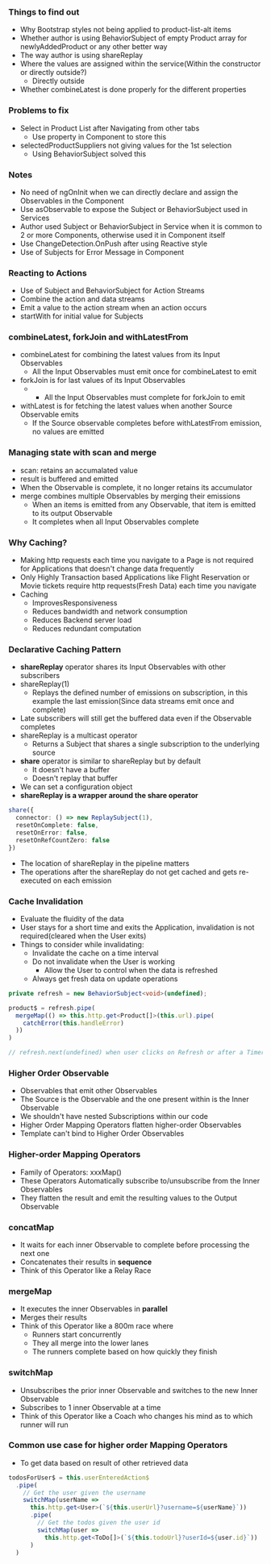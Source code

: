 ### Things to find out

* Why Bootstrap styles not being applied to product-list-alt items
* Whether author is using BehaviorSubject of empty Product array for newlyAddedProduct or any other better way
* The way author is using shareReplay
* Where the values are assigned within the service(Within the constructor or directly outside?)
  * Directly outside
* Whether combineLatest is done properly for the different properties

### Problems to fix

* Select in Product List after Navigating from other tabs
  * Use property in Component to store this
* selectedProductSuppliers not giving values for the 1st selection
  * Using BehaviorSubject solved this

### Notes

* No need of ngOnInit when we can directly declare and assign the Observables in the Component
* Use asObservable to expose the Subject or BehaviorSubject used in Services
* Author used Subject or BehaviorSubject in Service when it is common to 2 or more Components, otherwise used it in Component itself
* Use ChangeDetection.OnPush after using Reactive style
* Use of Subjects for Error Message in Component

### Reacting to Actions

* Use of Subject and BehaviorSubject for Action Streams
* Combine the action and data streams
* Emit a value to the action stream when an action occurs
* startWith for initial value for Subjects

### combineLatest, forkJoin and withLatestFrom

* combineLatest for combining the latest values from its Input Observables
  * All the Input Observables must emit once for combineLatest to emit
* forkJoin is for last values of its Input Observables
  * * All the Input Observables must complete for forkJoin to emit
* withLatest is for fetching the latest values when another Source Observable emits
  * If the Source observable completes before withLatestFrom emission, no values are emitted


### Managing state with scan and merge

* scan: retains an accumalated value
* result is buffered and emitted
* When the Observable is complete, it no longer retains its accumulator
* merge combines multiple Observables by merging their emissions
  * When an items is emitted from any Observable, that item is emitted to its output Observable
  * It completes when all Input Observables complete

### Why Caching?

* Making http requests each time you navigate to a Page is not required for Applications that doesn't change data frequently
* Only Highly Transaction based Applications like Flight Reservation or Movie tickets require http requests(Fresh Data) each time you navigate
* Caching
  * ImprovesResponsiveness
  * Reduces bandwidth and network consumption
  * Reduces Backend server load
  * Reduces redundant computation

### Declarative Caching Pattern

* **shareReplay** operator shares its Input Observables with other subscribers
* shareReplay(1)
  * Replays the defined number of emissions on subscription, in this example the last emission(Since data streams emit once and complete)
* Late subscribers will still get the buffered data even if the Observable completes
* shareReplay is a multicast operator
  * Returns a Subject that shares a single subscription to the underlying source
* **share** operator is similar to shareReplay but by default
  * It doesn't have a buffer
  * Doesn't replay that buffer
* We can set a configuration object
* **shareReplay is a wrapper around the share operator**
```ts
share({
  connector: () => new ReplaySubject(1),
  resetOnComplete: false,
  resetOnError: false,
  resetOnRefCountZero: false
})
```
* The location of shareReplay in the pipeline matters
* The operations after the shareReplay do not get cached and gets re-executed on each emission

### Cache Invalidation

* Evaluate the fluidity of the data
* User stays for a short time and exits the Application, invalidation is not required(cleared when the User exits)
* Things to consider while invalidating:
  * Invalidate the cache on a time interval
  * Do not invalidate when the User is working
    * Allow the User to control when the data is refreshed
  * Always get fresh data on update operations

```ts
private refresh = new BehaviorSubject<void>(undefined);

product$ = refresh.pipe(
  mergeMap(() => this.http.get<Product[]>(this.url).pipe(
    catchError(this.handleError)
  ))
)

// refresh.next(undefined) when user clicks on Refresh or after a Timer
```

### Higher Order Observable

* Observables that emit other Observables
* The Source is the Observable and the one present within is the Inner Observable
* We shouldn't have nested Subscriptions within our code
* Higher Order Mapping Operators flatten higher-order Observables
* Template can't bind to Higher Order Observables

### Higher-order Mapping Operators

* Family of Operators: xxxMap()
* These Operators Automatically subscribe to/unsubscribe from the Inner Observables
* They flatten the result and emit the resulting values to the Output Observable

### concatMap

* It waits for each inner Observable to complete before processing the next one
* Concatenates their results in **sequence**
* Think of this Operator like a Relay Race

### mergeMap

* It executes the inner Observables in **parallel**
* Merges their results
* Think of this Operator like a 800m race where 
  * Runners start concurrently
  * They all merge into the lower lanes
  * The runners complete based on how quickly they finish

### switchMap

* Unsubscribes the prior inner Observable and switches to the new Inner Observable
* Subscribes to 1 inner Observable at a time
* Think of this Operator like a Coach who changes his mind as to which runner will run

### Common use case for higher order Mapping Operators

* To get data based on result of other retrieved data
```ts
todosForUser$ = this.userEnteredAction$
  .pipe(
    // Get the user given the username
    switchMap(userName => 
      this.http.get<User>(`${this.userUrl}?username=${userName}`))
      .pipe(
        // Get the todos given the user id
        switchMap(user => 
          this.http.get<ToDo[]>(`${this.todoUrl}?userId=${user.id}`))
      )
  )
```